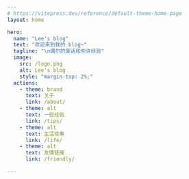 ```yaml
---
# https://vitepress.dev/reference/default-theme-home-page
layout: home

hero:
  name: "Lee's blog"
  text: "欢迎来到我的 blog~"
  tagline: "\n偶尔的废话和些许经验"
  image:
    src: /logo.png
    alt: Lee's blog
    style: "margin-top: 2%;"
  actions:
    - theme: brand
      text: 关于
      link: /about/
    - theme: alt
      text: 一些经验
      link: /tips/
    - theme: alt
      text: 生活琐事
      link: /life/
    - theme: alt
      text: 友情链接
      link: /friendly/

---
```

